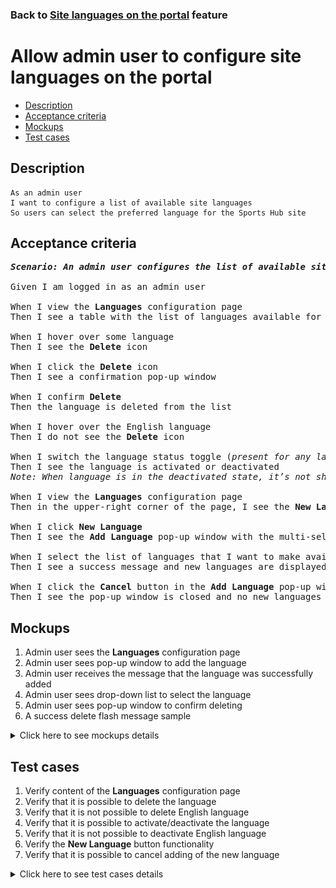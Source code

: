 ### Back to [Site languages on the portal](../../) feature

# Allow admin user to configure site languages on the portal

- [Description](#description)
- [Acceptance criteria](#acceptance-criteria)
- [Mockups](#mockups)
- [Test cases](#test-cases)

## Description

    As an admin user
    I want to configure a list of available site languages
    So users can select the preferred language for the Sports Hub site

## Acceptance criteria

<pre>
<b><i>Scenario: An admin user configures the list of available site languages</i></b>

Given I am logged in as an admin user

When I view the <b>Languages</b> configuration page
Then I see a table with the list of languages available for the Sports Hub site and the language status toggle

When I hover over some language
Then I see the <b>Delete</b> icon

When I click the <b>Delete</b> icon
Then I see a confirmation pop-up window

When I confirm <b>Delete</b>
Then the language is deleted from the list

When I hover over the English language
Then I do not see the <b>Delete</b> icon

When I switch the language status toggle (<i>present for any language except English</i>)
Then I see the language is activated or deactivated
<i>Note: When language is in the deactivated state, it’s not shown in the drop-down list with site languages in the site header</i>

When I view the <b>Languages</b> configuration page
Then in the upper-right corner of the page, I see the <b>New Language</b> button

When I click <b>New Language</b>
Then I see the <b>Add Language</b> pop-up window with the multi-select input with checkboxes, the <b>Add</b> and <b>Cancel</b> buttons

When I select the list of languages that I want to make available on the site and click <b>Add</b>
Then I see a success message and new languages are displayed in the list

When I click the <b>Cancel</b> button in the <b>Add Language</b> pop-up window
Then I see the pop-up window is closed and no new languages appear in the language list
</pre>

## Mockups

1. Admin user sees the <b>Languages</b> configuration page
2. Admin user sees pop-up window to add the language
3. Admin user receives the message that the language was successfully added
4. Admin user sees drop-down list to select the language
5. Admin user sees pop-up window to confirm deleting
6. A success delete flash message sample

<details>
  <summary>Click here to see mockups details</summary>

**1. Admin user sees the Languages configuration page:**

![Admin user sees the Languages configuration page](/sports_hub_portal/web_application_features/site_languages/images/configaration_site_languages.png)

**2. Admin user sees pop-up window to add the language:**

![Admin user sees pop-up window to add the language](/sports_hub_portal/web_application_features/site_languages/images/add_language_popup.png)

**3. Admin user receives the message that the language was successfully added:**

![Admin user receives the message that the language was successfully added](/sports_hub_portal/web_application_features/site_languages/images/languages_saved_message.png)

**4. Admin user sees drop-down list to select the language:**

![Admin user sees drop-down list to select the language](/sports_hub_portal/web_application_features/site_languages/images/admin_selects_language.png)

**5. Admin user sees pop-up window to confirm deleting:**

![Admin user sees pop-up window to confirm deleting](/sports_hub_portal/web_application_features/site_languages/images/admin_delete_confirmation.png)

**5. A success delete flash message sample:**

![A success delete flash message sample](/sports_hub_portal/web_application_features/site_languages/images/success_delete_message.png)

</details>

## Test cases

1. Verify content of the <b>Languages</b> configuration page
2. Verify that it is possible to delete the language
3. Verify that it is not possible to delete English language
4. Verify that it is possible to activate/deactivate the language
5. Verify that it is not possible to deactivate English language
6. Verify the <b>New Language</b> button functionality
7. Verify that it is possible to cancel adding of the new language

<details>
  <summary>Click here to see test cases details</summary>

### **#1. Verify content of the Languages configuration page**

|Preconditions|Steps|Expected result
--------------|-----|----------
|- Go to the Sports Hub home page</br>- Log in with admin account</br>- Go to the <b>Languages</b> configuration page|1) Examine the content of the <b>Languages</b> configuration page|1) There is a table with the list of languages available for the Sports Hub site users and the <b>Status</b> toggle is present for each language except English|

### **#2. Verify that it is possible to delete the language**

|Preconditions|Steps|Expected result
--------------|-----|----------
|- Go to the Sports Hub home page</br>- Log in with admin account</br>- Go to the <b>Languages</b> configuration page|1) Hover over any language except English</br>2) Click <b>Delete</b>|1) The <b>Delete</b> button appears</br>2) The language is deleted from the list. The language is unavailable, users can not select it|

### **#3. Verify that it is not possible to delete English language**

|Preconditions|Steps|Expected result
--------------|-----|----------
|- Go to the Sports Hub home page</br>- Log in with admin account</br>- Go to the <b>Languages</b> configuration page|1) Hover over English language</br>2) Examine the page|2) The <b>Delete</b> button is not shown|

### **#4. Verify that it is possible to activate/deactivate the language**

|Preconditions|Steps|Expected result
--------------|-----|----------
|- Go to the Sports Hub home page</br>- Log in with admin account</br>- Go to the <b>Languages</b> configuration page|1) Hover over any language with the <b>Active</b> status</br>2) Switch the status toggle</br>3) Hover over any language with the <b>Inactive</b> status</br>4) Switch the status toggle|2) The language is deactivated and unavailable for users to be selected</br>4) The language is activated and available for users to be selected|

### **#5. Verify that it is not possible to deactivate English language**

|Preconditions|Steps|Expected result
--------------|-----|----------
|- Go to the Sports Hub home page</br>- Log in with admin account</br>- Go to the <b>Languages</b> configuration page|1) Hover over English language</br>2) Examine the page|2) There is no status toggle for English language|

### **#6. Verify the New Language button functionality**

|Preconditions|Steps|Expected result
--------------|-----|----------
|- Go to the Sports Hub home page</br>- Log in with admin account</br>- Go to the <b>Languages</b> configuration page|1) Click <b>+New Language</b></br>2) From the list of languages, select new languages</br>3) Click <b>Add</b>|3) The new languages are displayed in the list of languages and enabled by default|

### **#7. Verify that it is possible to cancel adding of the new language**

|Preconditions|Steps|Expected result
--------------|-----|----------
|- Go to the Sports Hub home page</br>- Log in with admin account</br>- Go to the <b>Languages</b> configuration page|1) Click <b>+New Language</b></br>2) From the list of languages, select new languages</br>3) Click <b>Cancel</b>|3) The pop-up window to add the language is closed and no new language appears in the table|
</details>

